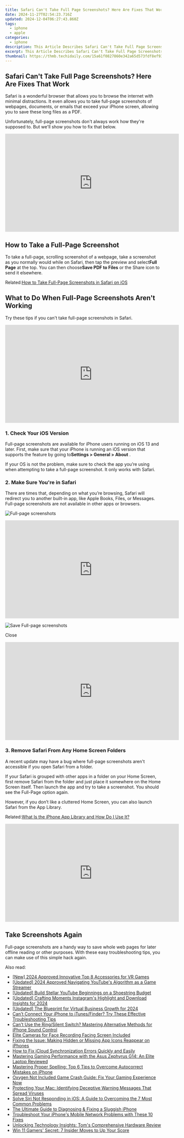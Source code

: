 ```yaml
---
title: Safari Can't Take Full Page Screenshots? Here Are Fixes That Work!
date: 2024-11-27T02:54:23.716Z
updated: 2024-12-04T06:27:43.860Z
tags:
  - iphone
  - apple
categories:
  - iphone
description: This Article Describes Safari Can't Take Full Page Screenshots? Here Are Fixes That Work!
excerpt: This Article Describes Safari Can't Take Full Page Screenshots? Here Are Fixes That Work!
thumbnail: https://thmb.techidaily.com/15a61f0827860e342a65d573fdf8ef935cbe188b573d2796a1411e612ad84808.jpg
---
```


## Safari Can't Take Full Page Screenshots? Here Are Fixes That Work

 Safari is a wonderful browser that allows you to browse the internet with minimal distractions. It even allows you to take full-page screenshots of webpages, documents, or emails that exceed your iPhone screen, allowing you to save these long files as a PDF.

 Unfortunately, full-page screenshots don't always work how they're supposed to. But we'll show you how to fix that below.

<!-- affiliate ads begin -->
<iframe width="560" height="315" src="https://www.youtube.com/embed/4DJKH1uY7P0?si=tCG66XVlbwSKoATj" title="YouTube video player" frameborder="0" allow="accelerometer; autoplay; clipboard-write; encrypted-media; gyroscope; picture-in-picture; web-share" referrerpolicy="strict-origin-when-cross-origin" allowfullscreen></iframe>
<!-- affiliate ads end -->

## How to Take a Full-Page Screenshot

 To take a full-page, scrolling screenshot of a webpage, take a screenshot as you normally would while on Safari, then tap the preview and select**Full Page** at the top. You can then choose**Save PDF to Files** or the Share icon to send it elsewhere.

 Related:[How to Take Full-Page Screenshots in Safari on iOS](https://www.makeuseof.com/how-to-screenshot-full-webpage-safari-ios/)

## What to Do When Full-Page Screenshots Aren't Working

Try these tips if you can't take full-page screenshots in Safari.

<!-- affiliate ads begin -->
<iframe width="560" height="315" src="https://www.youtube.com/embed/nlwr9LjJ-ng?si=I6UNAtfBkY2FTceu" title="YouTube video player" frameborder="0" allow="accelerometer; autoplay; clipboard-write; encrypted-media; gyroscope; picture-in-picture; web-share" referrerpolicy="strict-origin-when-cross-origin" allowfullscreen></iframe>
<!-- affiliate ads end -->

### 1\. Check Your iOS Version

 Full-page screenshots are available for iPhone users running on iOS 13 and later. First, make sure that your iPhone is running an iOS version that supports the feature by going to**Settings > General > About** .

 If your OS is not the problem, make sure to check the app you’re using when attempting to take a full-page screenshot. It only works with Safari.

### 2\. Make Sure You're in Safari

 There are times that, depending on what you’re browsing, Safari will redirect you to another built-in app, like Apple Books, Files, or Messages. Full-page screenshots are not available in other apps or browsers.

![Full-page screenshots](https://static1.makeuseofimages.com/wordpress/wp-content/uploads/2021/08/Full-page-screenshots.PNG)

<!-- affiliate ads begin -->
<iframe width="560" height="315" src="https://www.youtube.com/embed/YB7Ou4-iKVM?si=7Fq8iUwI8voccMLx" title="YouTube video player" frameborder="0" allow="accelerometer; autoplay; clipboard-write; encrypted-media; gyroscope; picture-in-picture; web-share" referrerpolicy="strict-origin-when-cross-origin" allowfullscreen></iframe>
<!-- affiliate ads end -->

![Save Full-page screenshots](https://static1.makeuseofimages.com/wordpress/wp-content/uploads/2021/08/Save-Full-page-screenshots.PNG)

Close

<!-- affiliate ads begin -->
<iframe width="560" height="315" src="https://www.youtube.com/embed/cC-HtDQVoG0?si=nQcoa7q8q2IL8U0m" title="YouTube video player" frameborder="0" allow="accelerometer; autoplay; clipboard-write; encrypted-media; gyroscope; picture-in-picture; web-share" referrerpolicy="strict-origin-when-cross-origin" allowfullscreen></iframe>
<!-- affiliate ads end -->

### 3\. Remove Safari From Any Home Screen Folders

 A recent update may have a bug where full-page screenshots aren't accessible if you open Safari from a folder.

 If your Safari is grouped with other apps in a folder on your Home Screen, first remove Safari from the folder and just place it somewhere on the Home Screen itself. Then launch the app and try to take a screenshot. You should see the Full-Page option again.

 However, if you don’t like a cluttered Home Screen, you can also launch Safari from the App Library.

 Related:[What Is the iPhone App Library and How Do I Use It?](https://www.makeuseof.com/iphone-app-library-use/)

<!-- affiliate ads begin -->
<iframe width="560" height="315" src="https://www.youtube.com/embed/dKjioJQaUh8?si=Ls_AeuvGsSyL5ny2" title="YouTube video player" frameborder="0" allow="accelerometer; autoplay; clipboard-write; encrypted-media; gyroscope; picture-in-picture; web-share" referrerpolicy="strict-origin-when-cross-origin" allowfullscreen></iframe>
<!-- affiliate ads end -->

## Take Screenshots Again

 Full-page screenshots are a handy way to save whole web pages for later offline reading or other purposes. With these easy troubleshooting tips, you can make use of this simple hack again.

<ins class="adsbygoogle"
     style="display:block"
     data-ad-format="autorelaxed"
     data-ad-client="ca-pub-7571918770474297"
     data-ad-slot="1223367746"></ins>

<ins class="adsbygoogle"
     style="display:block"
     data-ad-client="ca-pub-7571918770474297"
     data-ad-slot="8358498916"
     data-ad-format="auto"
     data-full-width-responsive="true"></ins>

<span class="atpl-alsoreadstyle">Also read:</span>
<div><ul>
<li><a href="https://article-tips.techidaily.com/new-2024-approved-innovative-top-8-accessories-for-vr-games/"><u>[New] 2024 Approved Innovative Top 8 Accessories for VR Games</u></a></li>
<li><a href="https://youtube-webster.techidaily.com/ed-2024-approved-navigating-youtubes-algorithm-as-a-game-streamer/"><u>[Updated] 2024 Approved Navigating YouTube's Algorithm as a Game Streamer</u></a></li>
<li><a href="https://youtube-clips.techidaily.com/updated-build-stellar-youtube-beginnings-on-a-shoestring-budget/"><u>[Updated] Build Stellar YouTube Beginnings on a Shoestring Budget</u></a></li>
<li><a href="https://instagram-video-files.techidaily.com/updated-crafting-moments-instagrams-highlight-and-download-insights-for-2024/"><u>[Updated] Crafting Moments Instagram's Highlight and Download Insights for 2024</u></a></li>
<li><a href="https://fox-info.techidaily.com/updated-the-blueprint-for-virtual-business-growth-for-2024/"><u>[Updated] The Blueprint for Virtual Business Growth for 2024</u></a></li>
<li><a href="https://fox-that.techidaily.com/cant-connect-your-iphone-to-itunesfinder-try-these-effective-troubleshooting-tips/"><u>Can't Connect Your iPhone to iTunes/Finder? Try These Effective Troubleshooting Tips</u></a></li>
<li><a href="https://fox-that.techidaily.com/cant-use-the-ringsilent-switch-mastering-alternative-methods-for-iphone-sound-control/"><u>Can't Use the Ring/Silent Switch? Mastering Alternative Methods for iPhone Sound Control</u></a></li>
<li><a href="https://fox-cloud.techidaily.com/elite-cameras-for-face-recording-facing-screen-included/"><u>Elite Cameras for Face Recording Facing Screen Included</u></a></li>
<li><a href="https://fox-that.techidaily.com/fixing-the-issue-making-hidden-or-missing-app-icons-reappear-on-iphones/"><u>Fixing the Issue: Making Hidden or Missing App Icons Reappear on iPhones</u></a></li>
<li><a href="https://fox-that.techidaily.com/how-to-fix-icloud-synchronization-errors-quickly-and-easily/"><u>How to Fix iCloud Synchronization Errors Quickly and Easily</u></a></li>
<li><a href="https://fox-that.techidaily.com/mastering-gaming-performance-with-the-asus-zephyrus-g14-an-elite-laptop-reviewed/"><u>Mastering Gaming Performance with the Asus Zephyrus G14: An Elite Laptop Reviewed</u></a></li>
<li><a href="https://fox-that.techidaily.com/mastering-proper-spelling-top-6-tips-to-overcome-autocorrect-mistakes-on-iphone/"><u>Mastering Proper Spelling: Top 6 Tips to Overcome Autocorrect Mistakes on iPhone</u></a></li>
<li><a href="https://win-solutions.techidaily.com/1722997310269-oxygen-not-included-game-crash-guide-fix-your-gaming-experience-now/"><u>Oxygen Not Included Game Crash Guide: Fix Your Gaming Experience Now</u></a></li>
<li><a href="https://some-techniques.techidaily.com/protecting-your-mac-identifying-deceptive-warning-messages-that-spread-viruses/"><u>Protecting Your Mac: Identifying Deceptive Warning Messages That Spread Viruses</u></a></li>
<li><a href="https://fox-that.techidaily.com/solve-siri-not-responding-in-ios-a-guide-to-overcoming-the-7-most-common-problems/"><u>Solve Siri Not Responding in iOS: A Guide to Overcoming the 7 Most Common Problems</u></a></li>
<li><a href="https://fox-that.techidaily.com/the-ultimate-guide-to-diagnosing-and-fixing-a-sluggish-iphone/"><u>The Ultimate Guide to Diagnosing & Fixing a Sluggish iPhone</u></a></li>
<li><a href="https://fox-that.techidaily.com/troubleshoot-your-iphones-mobile-network-problems-with-these-10-fixes/"><u>Troubleshoot Your iPhone's Mobile Network Problems with These 10 Fixes</u></a></li>
<li><a href="https://hardware-tips.techidaily.com/unlocking-technology-insights-toms-comprehensive-hardware-review/"><u>Unlocking Technology Insights: Tom's Comprehensive Hardware Review</u></a></li>
<li><a href="https://win11.techidaily.com/win-11-gamers-secret-7-insider-moves-to-up-your-score/"><u>Win 11 Gamers' Secret: 7 Insider Moves to Up Your Score</u></a></li>
</ul></div>

